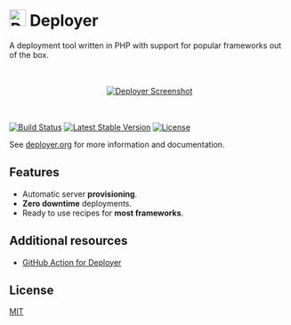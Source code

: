 
<h1><a href="https://deployer.org"><img src="https://medv.io/assets/deployer/logo.png" alt="Deployer Logo" height="30"></a> Deployer</h1>
<p>A deployment tool written in PHP with support for popular frameworks out of the box.</p>

<p align="center"><br><br><a href="https://deployer.org"><img src="https://medv.io/assets/deployer/deployer.gif" alt="Deployer Screenshot"></a><br><br><br></p>

<a href="https://github.com/deployphp/deployer/actions?query=workflow%3Atest"><img src="https://github.com/deployphp/deployer/workflows/test/badge.svg" alt="Build Status"></a>
<a href="https://packagist.org/packages/deployer/deployer"><img src="https://img.shields.io/packagist/v/deployer/deployer.svg?style=flat" alt="Latest Stable Version"></a>
<a href="https://packagist.org/packages/deployer/deployer"><img src="https://img.shields.io/badge/license-MIT-blue.svg?style=flat" alt="License"></a>

See [deployer.org](https://deployer.org) for more information and documentation.

## Features

- Automatic server **provisioning**.
- **Zero downtime** deployments.
- Ready to use recipes for **most frameworks**.

## Additional resources

* [GitHub Action for Deployer](https://github.com/deployphp/action)

## License
[MIT](https://github.com/deployphp/deployer/blob/master/LICENSE)
